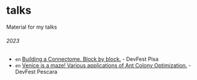 # talks
Material for my talks

###### 2023

- `en` [Building a Connectome. Block by block.](2023/2023-04-01/) - DevFest Pisa
- `en` [Venice is a maze! Various applications of Ant Colony Optimization.](2023/2023-11-18/) - DevFest Pescara





